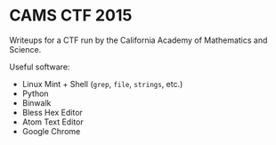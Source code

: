 # CAMS CTF 2015

Writeups for a CTF run by the California Academy of Mathematics and Science.

Useful software: 
* Linux Mint + Shell (`grep`, `file`, `strings`, etc.)
* Python
* Binwalk
* Bless Hex Editor
* Atom Text Editor
* Google Chrome
